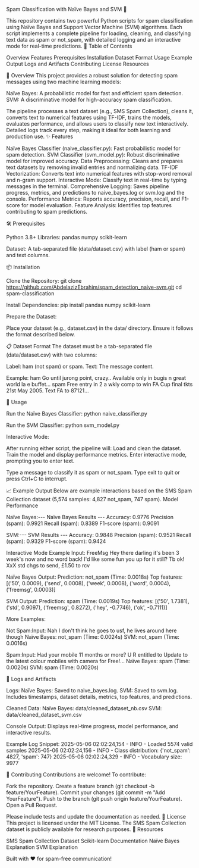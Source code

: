 Spam Classification with Naïve Bayes and SVM 🚀

This repository contains two powerful Python scripts for spam classification using Naïve Bayes and Support Vector Machine (SVM) algorithms. Each script implements a complete pipeline for loading, cleaning, and classifying text data as spam or not_spam, with detailed logging and an interactive mode for real-time predictions.
📑 Table of Contents

Overview
Features
Prerequisites
Installation
Dataset Format
Usage
Example Output
Logs and Artifacts
Contributing
License
Resources

🌟 Overview
This project provides a robust solution for detecting spam messages using two machine learning models:

Naïve Bayes: A probabilistic model for fast and efficient spam detection.
SVM: A discriminative model for high-accuracy spam classification.

The pipeline processes a text dataset (e.g., SMS Spam Collection), cleans it, converts text to numerical features using TF-IDF, trains the models, evaluates performance, and allows users to classify new text interactively. Detailed logs track every step, making it ideal for both learning and production use.
✨ Features

Naïve Bayes Classifier (naive_classifier.py): Fast probabilistic model for spam detection.
SVM Classifier (svm_model.py): Robust discriminative model for improved accuracy.
Data Preprocessing: Cleans and prepares text datasets by removing invalid entries and normalizing data.
TF-IDF Vectorization: Converts text into numerical features with stop-word removal and n-gram support.
Interactive Mode: Classify text in real-time by typing messages in the terminal.
Comprehensive Logging: Saves pipeline progress, metrics, and predictions to naive_bayes.log or svm.log and the console.
Performance Metrics: Reports accuracy, precision, recall, and F1-score for model evaluation.
Feature Analysis: Identifies top features contributing to spam predictions.

🛠️ Prerequisites

Python 3.8+
Libraries:
pandas
numpy
scikit-learn

Dataset: A tab-separated file (data/dataset.csv) with label (ham or spam) and text columns.

📦 Installation

Clone the Repository:
git clone https://github.com/AbdelazizEbrahim/spam_detection_naive-svm.git
cd spam-classification

Install Dependencies:
pip install pandas numpy scikit-learn

Prepare the Dataset:

Place your dataset (e.g., dataset.csv) in the data/ directory.
Ensure it follows the format described below.

📋 Dataset Format
The dataset must be a tab-separated file (data/dataset.csv) with two columns:

Label: ham (not spam) or spam.
Text: The message content.

Example:
ham Go until jurong point, crazy.. Available only in bugis n great world la e buffet...
spam Free entry in 2 a wkly comp to win FA Cup final tkts 21st May 2005. Text FA to 87121...

🚀 Usage

Run the Naïve Bayes Classifier:
python naive_classifier.py

Run the SVM Classifier:
python svm_model.py

Interactive Mode:

After running either script, the pipeline will:
Load and clean the dataset.
Train the model and display performance metrics.
Enter interactive mode, prompting you to enter text.

Type a message to classify it as spam or not_spam.
Type exit to quit or press Ctrl+C to interrupt.

📈 Example Output
Below are example interactions based on the SMS Spam Collection dataset (5,574 samples: 4,827 not_spam, 747 spam).
Model Performance

Naïve Bayes:--- Naïve Bayes Results ---
Accuracy: 0.9776
Precision (spam): 0.9921
Recall (spam): 0.8389
F1-score (spam): 0.9091

SVM:--- SVM Results ---
Accuracy: 0.9848
Precision (spam): 0.9521
Recall (spam): 0.9329
F1-score (spam): 0.9424

Interactive Mode Example
Input:
FreeMsg Hey there darling it's been 3 week's now and no word back! I'd like some fun you up for it still? Tb ok! XxX std chgs to send, £1.50 to rcv

Naïve Bayes Output:
Prediction: not_spam (Time: 0.0018s)
Top features: [('50', 0.0009), ('send', 0.0008), ('week', 0.0008), ('word', 0.0004), ('freemsg', 0.0003)]

SVM Output:
Prediction: spam (Time: 0.0019s)
Top features: [('50', 1.7381), ('std', 0.9097), ('freemsg', 0.8272), ('hey', -0.7746), ('ok', -0.7111)]

More Examples:

Not Spam:Input: Nah I don't think he goes to usf, he lives around here though
Naïve Bayes: not_spam (Time: 0.0024s)
SVM: not_spam (Time: 0.0016s)

Spam:Input: Had your mobile 11 months or more? U R entitled to Update to the latest colour mobiles with camera for Free!...
Naïve Bayes: spam (Time: 0.0020s)
SVM: spam (Time: 0.0020s)

📜 Logs and Artifacts

Logs:
Naïve Bayes: Saved to naive_bayes.log.
SVM: Saved to svm.log.
Includes timestamps, dataset details, metrics, top features, and predictions.

Cleaned Data:
Naïve Bayes: data/cleaned_dataset_nb.csv
SVM: data/cleaned_dataset_svm.csv

Console Output:
Displays real-time progress, model performance, and interactive results.

Example Log Snippet:
2025-05-06 02:02:24,154 - INFO - Loaded 5574 valid samples
2025-05-06 02:02:24,156 - INFO - Class distribution: {'not_spam': 4827, 'spam': 747}
2025-05-06 02:02:24,329 - INFO - Vocabulary size: 9977

🤝 Contributing
Contributions are welcome! To contribute:

Fork the repository.
Create a feature branch (git checkout -b feature/YourFeature).
Commit your changes (git commit -m "Add YourFeature").
Push to the branch (git push origin feature/YourFeature).
Open a Pull Request.

Please include tests and update the documentation as needed.
📄 License
This project is licensed under the MIT License. The SMS Spam Collection dataset is publicly available for research purposes.
🔗 Resources

SMS Spam Collection Dataset
Scikit-learn Documentation
Naïve Bayes Explanation
SVM Explanation

Built with ❤️ for spam-free communication!
